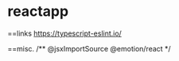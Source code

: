 # reactapp



==links
https://typescript-eslint.io/

==misc.
/** @jsxImportSource @emotion/react */
